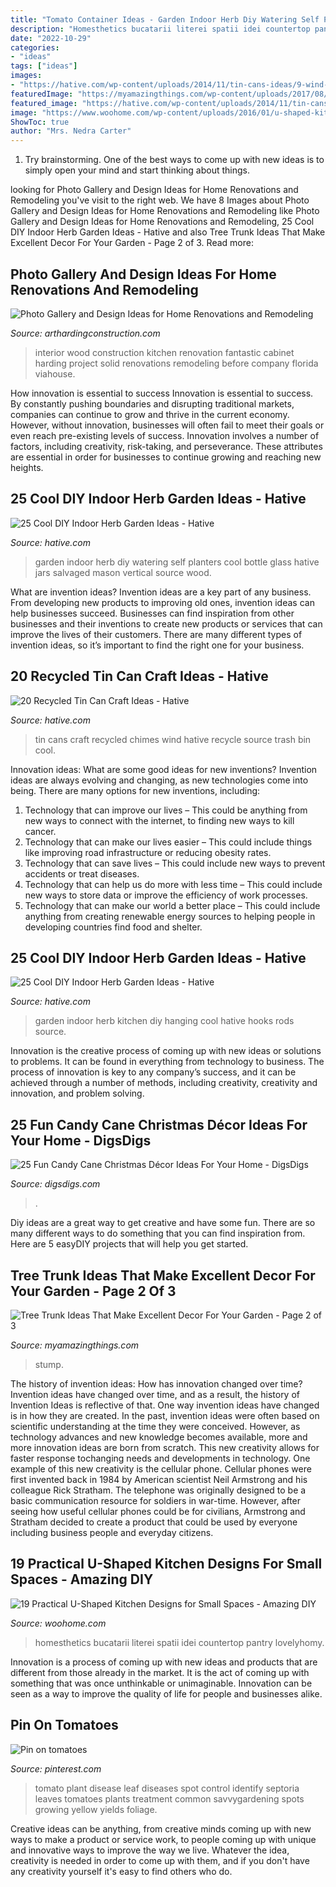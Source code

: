 ```yaml
---
title: "Tomato Container Ideas - Garden Indoor Herb Diy Watering Self Planters Cool Bottle Glass Hative Jars Salvaged Mason Vertical Source Wood"
description: "Homesthetics bucatarii literei spatii idei countertop pantry lovelyhomy"
date: "2022-10-29"
categories:
- "ideas"
tags: ["ideas"]
images:
- "https://hative.com/wp-content/uploads/2014/11/tin-cans-ideas/9-wind-chimes-made-from-cans.jpg"
featuredImage: "https://myamazingthings.com/wp-content/uploads/2017/08/tree-stump-ideas-12.jpg"
featured_image: "https://hative.com/wp-content/uploads/2014/11/tin-cans-ideas/9-wind-chimes-made-from-cans.jpg"
image: "https://www.woohome.com/wp-content/uploads/2016/01/u-shaped-kitchen-18.jpg"
ShowToc: true
author: "Mrs. Nedra Carter"
---
```



1. Try brainstorming. One of the best ways to come up with new ideas is to simply open your mind and start thinking about things.

	

		
looking for Photo Gallery and Design Ideas for Home Renovations and Remodeling you've visit to the right web. We have 8 Images about Photo Gallery and Design Ideas for Home Renovations and Remodeling like Photo Gallery and Design Ideas for Home Renovations and Remodeling, 25 Cool DIY Indoor Herb Garden Ideas - Hative and also Tree Trunk Ideas That Make Excellent Decor For Your Garden - Page 2 of 3. Read more:
		
    
## Photo Gallery And Design Ideas For Home Renovations And Remodeling

<img loading=lazy src="https://www.arthardingconstruction.com/files/home-renovations-gallery/Home-Renovation-Project-5-finished.jpg" onerror="this.onerror=null;this.src='https://tse2.mm.bing.net/th?id=OIP.syuc6n68wJfgrvuQFGCmHAHaE7&amp;pid=15.1';" alt="Photo Gallery and Design Ideas for Home Renovations and Remodeling">

_Source: arthardingconstruction.com_

>interior wood construction kitchen renovation fantastic cabinet harding project solid renovations remodeling before company florida viahouse. 

	

How innovation is essential to success
Innovation is essential to success. By constantly pushing boundaries and disrupting traditional markets, companies can continue to grow and thrive in the current economy. However, without innovation, businesses will often fail to meet their goals or even reach pre-existing levels of success. Innovation involves a number of factors, including creativity, risk-taking, and perseverance. These attributes are essential in order for businesses to continue growing and reaching new heights.

    
## 25 Cool DIY Indoor Herb Garden Ideas - Hative

<img loading=lazy src="https://hative.com/wp-content/uploads/2014/11/indoor-garden/7-self-watering-glass-bottle-planters.jpg" onerror="this.onerror=null;this.src='https://tse1.mm.bing.net/th?id=OIP.3LcpSDR5tS-onodouIrjTAHaLT&amp;pid=15.1';" alt="25 Cool DIY Indoor Herb Garden Ideas - Hative">

_Source: hative.com_

>garden indoor herb diy watering self planters cool bottle glass hative jars salvaged mason vertical source wood. 

	

What are invention ideas?
Invention ideas are a key part of any business. From developing new products to improving old ones, invention ideas can help businesses succeed. Businesses can find inspiration from other businesses and their inventions to create new products or services that can improve the lives of their customers. There are many different types of invention ideas, so it’s important to find the right one for your business.

    
## 20 Recycled Tin Can Craft Ideas - Hative

<img loading=lazy src="https://hative.com/wp-content/uploads/2014/11/tin-cans-ideas/9-wind-chimes-made-from-cans.jpg" onerror="this.onerror=null;this.src='https://tse3.mm.bing.net/th?id=OIP.A7kzQFoSWGa6P6BLWcw-QQHaLK&amp;pid=15.1';" alt="20 Recycled Tin Can Craft Ideas - Hative">

_Source: hative.com_

>tin cans craft recycled chimes wind hative recycle source trash bin cool. 

	

Innovation ideas: What are some good ideas for new inventions?
Invention ideas are always evolving and changing, as new technologies come into being. There are many options for new inventions, including: 
1) Technology that can improve our lives – This could be anything from new ways to connect with the internet, to finding new ways to kill cancer. 
2) Technology that can make our lives easier – This could include things like improving road infrastructure or reducing obesity rates. 
3) Technology that can save lives – This could include new ways to prevent accidents or treat diseases. 
4) Technology that can help us do more with less time – This could include new ways to store data or improve the efficiency of work processes. 
5) Technology that can make our world a better place – This could include anything from creating renewable energy sources to helping people in developing countries find food and shelter.

    
## 25 Cool DIY Indoor Herb Garden Ideas - Hative

<img loading=lazy src="https://hative.com/wp-content/uploads/2014/11/indoor-garden/2-hanging-kitchen-garden.jpg" onerror="this.onerror=null;this.src='https://tse1.mm.bing.net/th?id=OIP.jrCYtoPuTKVTvYAgLoIyuQHaKF&amp;pid=15.1';" alt="25 Cool DIY Indoor Herb Garden Ideas - Hative">

_Source: hative.com_

>garden indoor herb kitchen diy hanging cool hative hooks rods source. 

	

Innovation is the creative process of coming up with new ideas or solutions to problems. It can be found in everything from technology to business. The process of innovation is key to any company’s success, and it can be achieved through a number of methods, including creativity, creativity and innovation, and problem solving.

    
## 25 Fun Candy Cane Christmas Décor Ideas For Your Home - DigsDigs

<img loading=lazy src="https://www.digsdigs.com/photos/fun-candy-cane-christmas-decor-ideas-for-your-home-16-554x487.jpg" onerror="this.onerror=null;this.src='https://tse1.mm.bing.net/th?id=OIP.n1fzkylEqCmVTrEAHkcI0wHaGg&amp;pid=15.1';" alt="25 Fun Candy Cane Christmas Décor Ideas For Your Home - DigsDigs">

_Source: digsdigs.com_

>. 

	

Diy ideas are a great way to get creative and have some fun. There are so many different ways to do something that you can find inspiration from. Here are 5 easyDIY projects that will help you get started.

    
## Tree Trunk Ideas That Make Excellent Decor For Your Garden - Page 2 Of 3

<img loading=lazy src="https://myamazingthings.com/wp-content/uploads/2017/08/tree-stump-ideas-12.jpg" onerror="this.onerror=null;this.src='https://tse2.mm.bing.net/th?id=OIP.TucIk3LJ-UGQmZ5tR0-zUQHaJ4&amp;pid=15.1';" alt="Tree Trunk Ideas That Make Excellent Decor For Your Garden - Page 2 of 3">

_Source: myamazingthings.com_

>stump. 

	

The history of invention ideas: How has innovation changed over time?
Invention ideas have changed over time, and as a result, the history of Invention Ideas is reflective of that. One way invention ideas have changed is in how they are created.  In the past, invention ideas were often based on scientific understanding at the time they were conceived. However, as technology advances and new knowledge becomes available, more and more innovation ideas are born from scratch. This new creativity allows for faster response tochanging needs and developments in technology.
One example of this new creativity is the cellular phone. Cellular phones were first invented back in 1984 by American scientist Neil Armstrong and his colleague Rick Stratham. The telephone was originally designed to be a basic communication resource for soldiers in war-time. However, after seeing how useful cellular phones could be for civilians, Armstrong and Stratham decided to create a product that could be used by everyone including business people and everyday citizens.

    
## 19 Practical U-Shaped Kitchen Designs For Small Spaces - Amazing DIY

<img loading=lazy src="https://www.woohome.com/wp-content/uploads/2016/01/u-shaped-kitchen-18.jpg" onerror="this.onerror=null;this.src='https://tse2.mm.bing.net/th?id=OIP.QYkMI4_LsQuTfKKNokwYRQHaKj&amp;pid=15.1';" alt="19 Practical U-Shaped Kitchen Designs for Small Spaces - Amazing DIY">

_Source: woohome.com_

>homesthetics bucatarii literei spatii idei countertop pantry lovelyhomy. 

	

Innovation is a process of coming up with new ideas and products that are different from those already in the market. It is the act of coming up with something that was once unthinkable or unimaginable. Innovation can be seen as a way to improve the quality of life for people and businesses alike.

    
## Pin On Tomatoes

<img loading=lazy src="https://i.pinimg.com/736x/88/48/b6/8848b63ea0880529829f3c8b5449637e.jpg" onerror="this.onerror=null;this.src='https://tse4.mm.bing.net/th?id=OIP.U9wd3tEdvpR2-ncY5WZx7wHaLH&amp;pid=15.1';" alt="Pin on tomatoes">

_Source: pinterest.com_

>tomato plant disease leaf diseases spot control identify septoria leaves tomatoes plants treatment common savvygardening spots growing yellow yields foliage. 

	

Creative ideas can be anything, from creative minds coming up with new ways to make a product or service work, to people coming up with unique and innovative ways to improve the way we live. Whatever the idea, creativity is needed in order to come up with them, and if you don't have any creativity yourself it's easy to find others who do.

